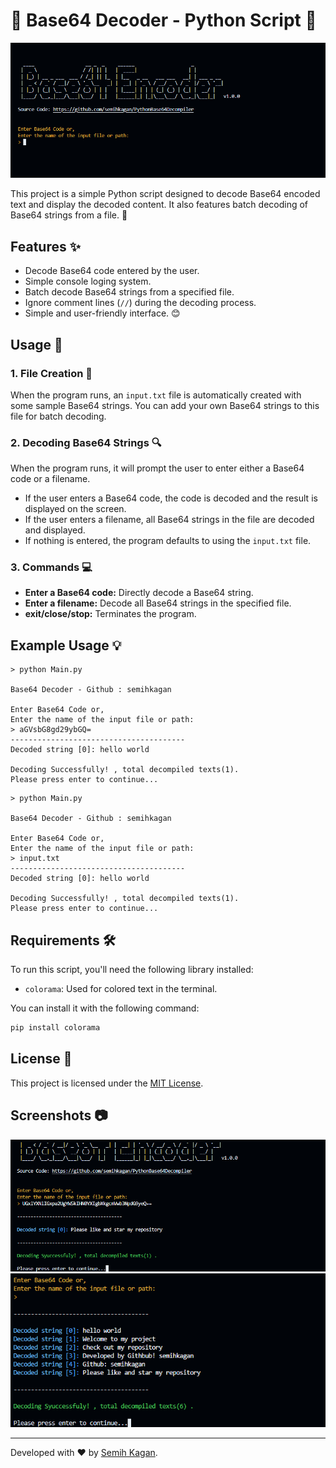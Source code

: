 # 💫 Base64 Decoder - Python Script 💫

![Base64 Decoder](https://raw.githubusercontent.com/semihkagan/PythonBase64Decompiler/main/assets/main.png)

This project is a simple Python script designed to decode Base64 encoded text and display the decoded content. It also features batch decoding of Base64 strings from a file. 📄

## Features ✨

- Decode Base64 code entered by the user.
- Simple console loging system.
- Batch decode Base64 strings from a specified file.
- Ignore comment lines (`//`) during the decoding process.
- Simple and user-friendly interface. 😊

## Usage 🚀

### 1. File Creation 📂

When the program runs, an `input.txt` file is automatically created with some sample Base64 strings. You can add your own Base64 strings to this file for batch decoding.

### 2. Decoding Base64 Strings 🔍

When the program runs, it will prompt the user to enter either a Base64 code or a filename.

- If the user enters a Base64 code, the code is decoded and the result is displayed on the screen.
- If the user enters a filename, all Base64 strings in the file are decoded and displayed.
- If nothing is entered, the program defaults to using the `input.txt` file.

### 3. Commands 💻

- **Enter a Base64 code:** Directly decode a Base64 string.
- **Enter a filename:** Decode all Base64 strings in the specified file.
- **exit/close/stop:** Terminates the program.

## Example Usage 💡

```
> python Main.py

Base64 Decoder - Github : semihkagan

Enter Base64 Code or,
Enter the name of the input file or path:
> aGVsbG8gd29ybGQ=
---------------------------------------
Decoded string [0]: hello world

Decoding Successfully! , total decompiled texts(1).
Please press enter to continue...
```

```
> python Main.py

Base64 Decoder - Github : semihkagan

Enter Base64 Code or,
Enter the name of the input file or path:
> input.txt
---------------------------------------
Decoded string [0]: hello world

Decoding Successfully! , total decompiled texts(1).
Please press enter to continue...
```

## Requirements 🛠️

To run this script, you'll need the following library installed:

- `colorama`: Used for colored text in the terminal.

You can install it with the following command:

```bash
pip install colorama
```

## License 📜

This project is licensed under the [MIT License](LICENSE).

## Screenshots 📷
![Example 1](https://raw.githubusercontent.com/semihkagan/PythonBase64Decompiler/main/assets/example_code.png)
![Example 2](https://raw.githubusercontent.com/semihkagan/PythonBase64Decompiler/main/assets/example_txt_file.png)

---

Developed with ❤️ by [Semih Kagan](https://github.com/semihkagan).
